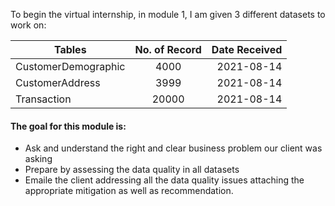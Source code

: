 To begin the virtual internship, in module 1, I am given 3 different datasets to work on:

| Tables               | No. of Record | Date Received  |
| -------------------- |:-------------:| --------------:|
| CustomerDemographic  | 4000          | 2021-08-14     |
| CustomerAddress      | 3999          | 2021-08-14     |
| Transaction          | 20000         | 2021-08-14     |

#### The goal for this module is:
- Ask and understand the right and clear business problem our client was asking
- Prepare by assessing the data quality in all datasets
- Emaile the client addressing all the data quality issues attaching the appropriate mitigation as well as recommendation.
